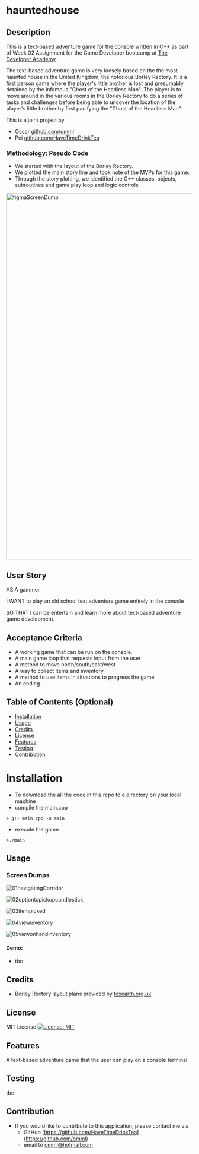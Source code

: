 # hauntedhouse


## Description
This is a text-based adventure game for the console written in C++  as part of Week 02 Assignment for the Game Developer bootcamp at [The Developer Academy](https://www.thedeveloperacademy.com).

The text-based adventure game is very loosely based on the the most haunted house in the United Kingdom, the notorious Borley Rectory. It is a first person game where the player's little brother is lost and presumably detained by the infamous "Ghost of the Headless Man". The player is to move around in the various rooms in the Borley Rectory to do a series of tasks and challenges before being able to uncover the location of the player's little brother by first pacifying the "Ghost of the Headless Man".

This is a joint project by 
* Oscar  [github.com/omml](https://github.com/omml)
* Pei  [github.com/HaveTimeDrinkTea](https://github.com/HaveTimeDrinkTea)


### Methodology: Pseudo Code
* We started with the layout of the Borley Rectory.
* We plotted the main story line and took note of the MVPs for this game.
* Through the story plotting, we identified the C++ classes, objects, subroutines and game play loop and logic controls.
  

<img width="987" alt="figmaScreenDump" src="https://github.com/HaveTimeDrinkTea/hauntedhouse/assets/119045159/6da99aa8-f732-4615-8b3b-3191eb634744">



## User Story

AS A gammer

I WANT to play an old school text adventure game entirely in the console

SO THAT I can be entertain and learn more about text-based adventure game development.



## Acceptance Criteria

* A working game that can be run on the console.
* A main game loop that requests input from the user
* A method to move north/south/east/west
* A way to collect items and inventory
* A method to use items in situations to progress the game
* An ending




## Table of Contents (Optional)

* [Installation](#installation)
* [Usage](#usage)
* [Credits](#credits)
* [License](#license)
* [Features](#features)
* [Testing](#testing)
* [Contribution](#contribution)


# Installation

* To download the all the code in this repo to a directory on your local machine
* compile the main.cpp
 ```
> g++ main.cpp -o main
```
* execute the game
 ```
>./main
```


## Usage 

### Screen Dumps

![01navigatingCorridor](https://github.com/HaveTimeDrinkTea/hauntedhouse/assets/119045159/c5eeddde-9bc4-4484-a70b-b1db978ddd2d)

![02optiontopickupcandlestick](https://github.com/HaveTimeDrinkTea/hauntedhouse/assets/119045159/5388910a-87af-493e-b3f9-f0881d1cdf89)

![03itempicked](https://github.com/HaveTimeDrinkTea/hauntedhouse/assets/119045159/ae640fbe-2d93-4b39-9619-bcd2dea83c3c)

![04viewinventory](https://github.com/HaveTimeDrinkTea/hauntedhouse/assets/119045159/cf376be7-538a-4b23-b424-ffc3cc48d94e)

![05viewonhandinventory](https://github.com/HaveTimeDrinkTea/hauntedhouse/assets/119045159/9b70fd2a-71d3-4cb4-95d8-a570b023461e)



#### Demo: 
* tbc


## Credits

* Borley Rectory layout plans provided by [foxearth.org.uk]([https://www.thedeveloperacademy.com](https://www.foxearth.org.uk/BorleyRectoryPictures/)) 



## License 

MIT License [![License: MIT](https://img.shields.io/badge/License-MIT-yellow.svg)](https://opensource.org/licenses/MIT)



## Features

A text-based adventure game that the user can play on a console terminal.



## Testing

tbc


## Contribution
* If you would like to contribute to this application, please contact me via
  * GitHub [https://github.com/HaveTimeDrinkTea](https://github.com/omml)
  * email to <omml@hotmail.com>
